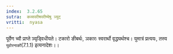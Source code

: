 ```yaml
---
index:  3.2.65
sutra:  कव्यपरीषपरीष्येषु ञ्युट्
vritti:  nyasa
---
```


पूर्वेण च्वौ प्राप्ते ञ्यृड्विधीयते। टकारो ङीबर्थः, ञकारः स्वरार्थो वृद्ध्यर्थश्च। युमात्रं प्रत्ययः, तस्य `युवोरनाकौ`(7.1.1) इत्यनादेशः।।

